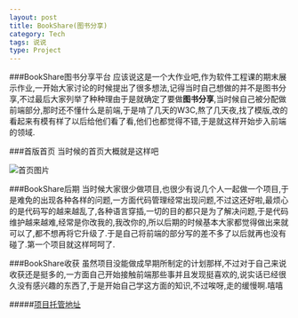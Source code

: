 ```yaml
---
layout: post
title: BookShare(图书分享)
category: Tech
tags: 说说
type: Project
---
```


###BookShare图书分享平台
应该说这是一个大作业吧,作为软件工程课的期末展示作业,一开始大家讨论的时候提出了很多想法,记得当时自己想做的并不是图书分享,不过最后大家列举了种种理由于是就确定了要做<b>图书分享</b>,当时候自己被分配做前端部分,那时还不懂什么是前端,于是啃了几天的W3C,熬了几天夜,找了模版,改的看起来有模有样了以后给他们看了看,他们也都觉得不错,于是就这样开始步入前端的领域.

###首版首页
当时候的首页大概就是这样吧

![首页图片]()

###BookShare后期
当时候大家很少做项目,也很少有说几个人一起做一个项目,于是难免的出现各种各样的问题,一方面代码管理经常出现问题,不过这还好啦,最烦心的是代码写的越来越乱了,各种语言穿插,一切的目的都只是为了解决问题,于是代码维护越来越难,经常是你改我的,我改你的,所以后期的时候基本大家都觉得做出来就可以了,都不想再将它升级了.于是自己将前端的部分写的差不多了以后就再也没有碰了.第一个项目就这样呵呵了.

###BookShare收获
虽然项目没能做成早期所制定的计划那样,不过对于自己来说收获还是挺多的,一方面自己开始接触前端那些事并且发现挺喜欢的,说实话已经很久没有感兴趣的东西了,于是开始自己学这方面的知识,不过唉呀,走的缓慢啊.嘻嘻

#####[项目托管地址](https://github.com/vincween/bookshare)